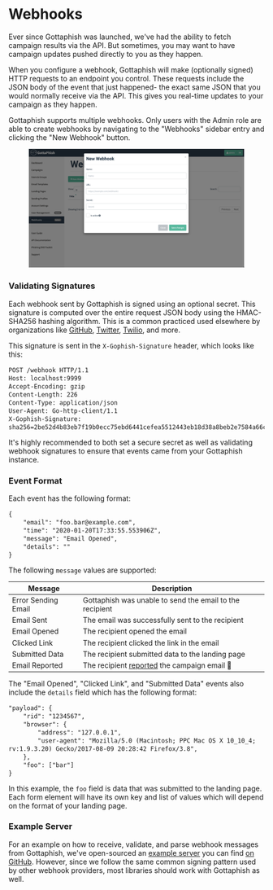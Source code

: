 # Webhooks

Ever since Gottaphish was launched, we've had the ability to fetch campaign results via the API. But sometimes, you may want to have campaign updates pushed directly to you as they happen.

When you configure a webhook, Gottaphish will make (optionally signed) HTTP requests to an endpoint you control. These requests include the JSON body of the event that just happened- the exact same JSON that you would normally receive via the API. This gives you real-time updates to your campaign as they happen.

Gottaphish supports multiple webhooks. Only users with the Admin role are able to create webhooks by navigating to the "Webhooks" sidebar entry and clicking the "New Webhook" button.

<figure><img src="../.gitbook/assets/image (2) (2).png" alt=""><figcaption></figcaption></figure>

### Validating Signatures

Each webhook sent by Gottaphish is signed using an optional secret. This signature is computed over the entire request JSON body using the HMAC-SHA256 hashing algorithm. This is a common practiced used elsewhere by organizations like [GitHub](https://developer.github.com/webhooks/securing/), [Twitter](https://developer.twitter.com/en/docs/accounts-and-users/subscribe-account-activity/guides/securing-webhooks), [Twilio](https://www.twilio.com/docs/usage/webhooks/webhooks-security), and more.

This signature is sent in the `X-Gophish-Signature` header, which looks like this:

```
POST /webhook HTTP/1.1
Host: localhost:9999
Accept-Encoding: gzip
Content-Length: 226
Content-Type: application/json
User-Agent: Go-http-client/1.1
X-Gophish-Signature: sha256=2be52d4b83eb7f19b0ecc75ebd6441cefea5512443eb18d38a8beb2e7584a66c
```

It's highly recommended to both set a secure secret as well as validating webhook signatures to ensure that events came from your Gottaphish instance.

### Event Format

Each event has the following format:

```
{
    "email": "foo.bar@example.com",
    "time": "2020-01-20T17:33:55.553906Z",
    "message": "Email Opened",
    "details": ""
}
```

The following `message` values are supported:

| Message             | Description                                                        |
| ------------------- | ------------------------------------------------------------------ |
| Error Sending Email | Gottaphish was unable to send the email to the recipient           |
| Email Sent          | The email was successfully sent to the recipient                   |
| Email Opened        | The recipient opened the email                                     |
| Clicked Link        | The recipient clicked the link in the email                        |
| Submitted Data      | The recipient submitted data to the landing page                   |
| Email Reported      | The recipient [reported](email-reporting.md) the campaign email 🎉 |

The "Email Opened", "Clicked Link", and "Submitted Data" events also include the `details` field which has the following format:

```
"payload": {
    "rid": "1234567",
    "browser": {
        "address": "127.0.0.1",
        "user-agent": "Mozilla/5.0 (Macintosh; PPC Mac OS X 10_10_4; rv:1.9.3.20) Gecko/2017-08-09 20:28:42 Firefox/3.8",
    },
    "foo": ["bar"]
}
```

In this example, the `foo` field is data that was submitted to the landing page. Each form element will have its own key and list of values which will depend on the format of your landing page.

### Example Server

For an example on how to receive, validate, and parse webhook messages from Gottaphish, we've open-sourced an [example server](https://github.com/gophish/webhook) you can find [on GitHub](https://github.com/gophish/webhook). However, since we follow the same common signing pattern used by other webhook providers, most libraries should work with Gottaphish as well.

